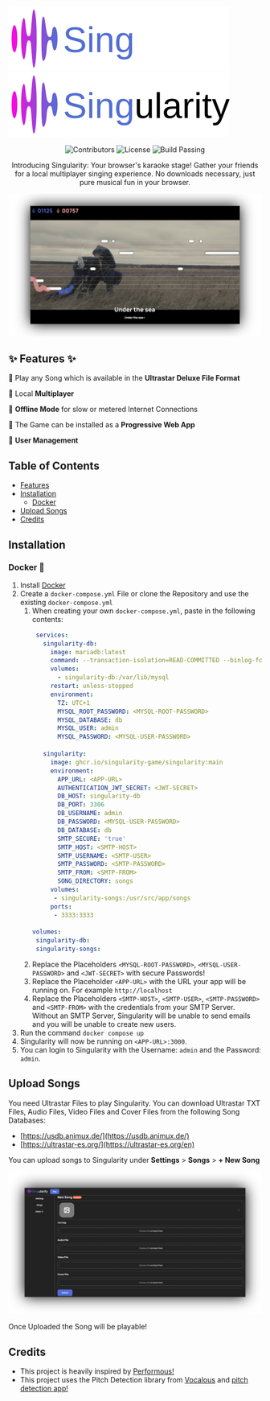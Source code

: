 ![singularity-logo.svg](docs%2Fimages%2Fsingularity-logo.svg#gh-dark-mode-only)
![singularity-logo-dark.svg](docs%2Fimages%2Fsingularity-logo-dark.svg#gh-light-mode-only)

<center>

![Contributors](https://img.shields.io/github/contributors/Singularity-Game/Singularity?style=flat-square)
![License](https://img.shields.io/github/license/Singularity-Game/Singularity?style=flat-square)
![Build Passing](https://img.shields.io/github/actions/workflow/status/Singularity-Game/Singularity/docker-publish.yml?style=flat-square)

Introducing Singularity: Your browser's karaoke stage! Gather your friends for a local multiplayer singing experience. No downloads necessary, just pure musical fun in your browser.

</center>



![Screenshot1](/docs/images/screenshot1.png)


## ✨ Features ✨
🎉 Play any Song which is available in the **Ultrastar Deluxe File Format**

🎉 Local **Multiplayer**

🎉 **Offline Mode** for slow or metered Internet Connections

🎉 The Game can be installed as a **Progressive Web App**

🎉 **User Management**

## Table of Contents
- [Features](#-features-)
- [Installation](#Installation)
  - [Docker](#docker-)
- [Upload Songs](#upload-songs)
- [Credits](#credits)


## Installation
### Docker 🐋
1. Install [Docker](https://www.docker.com/)
2. Create a `docker-compose.yml` File or clone the Repository and use the existing `docker-compose.yml`
    1. When creating your own `docker-compose.yml`, paste in the following contents:
        ```yaml
         services:
           singularity-db:
             image: mariadb:latest
             command: --transaction-isolation=READ-COMMITTED --binlog-format=ROW --innodb-file-per-table=1 --skip-innodb-read-only-compressed
             volumes:
               - singularity-db:/var/lib/mysql
             restart: unless-stopped
             environment:
               TZ: UTC+1
               MYSQL_ROOT_PASSWORD: <MYSQL-ROOT-PASSWORD>
               MYSQL_DATABASE: db
               MYSQL_USER: admin
               MYSQL_PASSWORD: <MYSQL-USER-PASSWORD>
          
           singularity:
             image: ghcr.io/singularity-game/singularity:main
             environment:
               APP_URL: <APP-URL>
               AUTHENTICATION_JWT_SECRET: <JWT-SECRET>
               DB_HOST: singularity-db
               DB_PORT: 3306
               DB_USERNAME: admin
               DB_PASSWORD: <MYSQL-USER-PASSWORD>
               DB_DATABASE: db
               SMTP_SECURE: 'true'
               SMTP_HOST: <SMTP-HOST>
               SMTP_USERNAME: <SMTP-USER>
               SMTP_PASSWORD: <SMTP-PASSWORD>
               SMTP_FROM: <SMTP-FROM>
               SONG_DIRECTORY: songs
             volumes:
              - singularity-songs:/usr/src/app/songs
             ports:
              - 3333:3333
            
       volumes:
         singularity-db:
         singularity-songs:
        ```
   2. Replace the Placeholders `<MYSQL-ROOT-PASSWORD>`, `<MYSQL-USER-PASSWORD>` and `<JWT-SECRET>` with secure Passwords!
   3. Replace the Placeholder `<APP-URL>` with the URL your app will be running on. For example `http://localhost`
   4. Replace the Placeholders `<SMTP-HOST>`, `<SMTP-USER>`, `<SMTP-PASSWORD>` and `<SMTP-FROM>` with the credentials from your SMTP Server. Without an SMTP Server, Singularity will be unable to send emails and you will be unable to create new users.
3. Run the command `docker compose up`
4. Singularity will now be running on `<APP-URL>:3000`. 
5. You can login to Singularity with the Username: `admin` and the Password: `admin`.

## Upload Songs
You need Ultrastar Files to play Singularity. You can download Ultrastar TXT Files, Audio Files, Video Files and Cover Files from the following Song Databases:

- [https://usdb.animux.de/](https://usdb.animux.de/)
- [https://ultrastar-es.org/](https://ultrastar-es.org/en)

You can upload songs to Singularity under **Settings** > **Songs** > **+ New Song**

![Screenshot2](/docs/images/screenshot2.png)

Once Uploaded the Song will be playable!

## Credits
- This project is heavily inspired by [Performous!](https://github.com/performous/performous)
- This project uses the Pitch Detection library from [Vocalous](https://github.com/vocalous/app) and [pitch detection app!](https://alesgenova.github.io/pitch-detection-app/)
